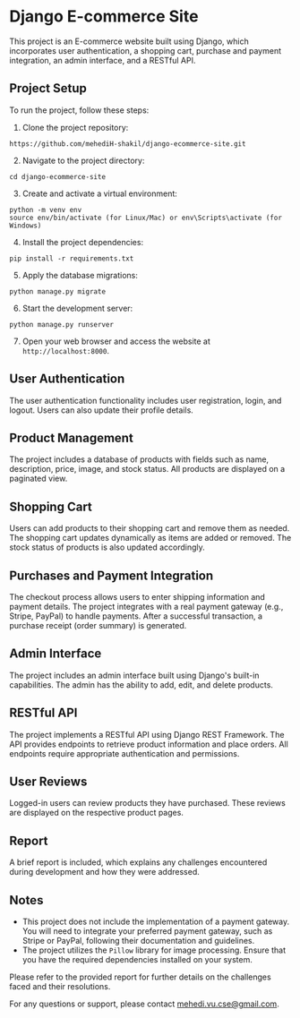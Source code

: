 # Django E-commerce Site

This project is an E-commerce website built using Django, which incorporates user authentication, a shopping cart, purchase and payment integration, an admin interface, and a RESTful API.

## Project Setup

To run the project, follow these steps:

1. Clone the project repository:

```
https://github.com/mehediH-shakil/django-ecommerce-site.git
```

2. Navigate to the project directory:

```
cd django-ecommerce-site
```

3. Create and activate a virtual environment:

```
python -m venv env
source env/bin/activate (for Linux/Mac) or env\Scripts\activate (for Windows)
```

4. Install the project dependencies:

```
pip install -r requirements.txt
```

5. Apply the database migrations:

```
python manage.py migrate
```

6. Start the development server:

```
python manage.py runserver
```

7. Open your web browser and access the website at `http://localhost:8000`.

## User Authentication

The user authentication functionality includes user registration, login, and logout. Users can also update their profile details.

## Product Management

The project includes a database of products with fields such as name, description, price, image, and stock status. All products are displayed on a paginated view.

## Shopping Cart

Users can add products to their shopping cart and remove them as needed. The shopping cart updates dynamically as items are added or removed. The stock status of products is also updated accordingly.

## Purchases and Payment Integration

The checkout process allows users to enter shipping information and payment details. The project integrates with a real payment gateway (e.g., Stripe, PayPal) to handle payments. After a successful transaction, a purchase receipt (order summary) is generated.

## Admin Interface

The project includes an admin interface built using Django's built-in capabilities. The admin has the ability to add, edit, and delete products.

## RESTful API

The project implements a RESTful API using Django REST Framework. The API provides endpoints to retrieve product information and place orders. All endpoints require appropriate authentication and permissions.

## User Reviews

Logged-in users can review products they have purchased. These reviews are displayed on the respective product pages.

## Report

A brief report is included, which explains any challenges encountered during development and how they were addressed.

## Notes

- This project does not include the implementation of a payment gateway. You will need to integrate your preferred payment gateway, such as Stripe or PayPal, following their documentation and guidelines.
- The project utilizes the `Pillow` library for image processing. Ensure that you have the required dependencies installed on your system.

Please refer to the provided report for further details on the challenges faced and their resolutions.

For any questions or support, please contact mehedi.vu.cse@gmail.com.
